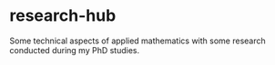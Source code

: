 # research-hub
Some technical aspects of applied mathematics with some research conducted during my PhD studies.
